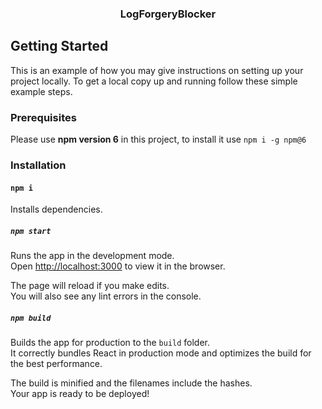 <h3 align="center">
	LogForgeryBlocker
</h3>

<!-- GETTING STARTED -->
## Getting Started

This is an example of how you may give instructions on setting up your project locally.
To get a local copy up and running follow these simple example steps.

### Prerequisites

Please use **npm version 6** in this project, to install it use `npm i -g npm@6`

### Installation

#### `npm i`

 Installs dependencies.

##### `npm start`

 Runs the app in the development mode.\
 Open [http://localhost:3000](http://localhost:3000) to view it in the browser.

 The page will reload if you make edits.\
 You will also see any lint errors in the console.

 ##### `npm build`

 Builds the app for production to the `build` folder.\
 It correctly bundles React in production mode and optimizes the build for the best performance.

 The build is minified and the filenames include the hashes.\
 Your app is ready to be deployed!
 
